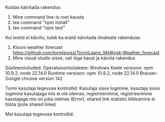 ﻿Kuidas käivitada rakendus:
1. Mine command line-is root kausta.
2. tee command "npm install"
3. tee command "npm test"

Kui testid ei käivitu, tuleb ka eraldi käivitada ilmateate rakenduse.
1. Klooni weather forecast https://github.com/tormipoiss/TormiLaane_MelKosk-Weather_forecast
2. Mine visual studio sisse, vali õige kaust ja käivita rakendus

Süsteeminõuded:
Operatsioonisüsteem: Windows
Keele versioon: npm 10.9.2, node 22.14.0
Runtime versioon: npm 10.9.2, node 22.14.0
Brauser: Google chrome version 142

Tormi kasutaja tegevuse kontrollid:
Kasutaja sisse logimine, kasutaja sisse logimine kasutajaga mis ei ole olemas,
registreerimine, registreerimine kasutajaga mis on juba olemas (Error),
shared link statistic klikkamine ei tööta (pole shared linke)

Mel kasutaja tegevuse kontrollid: